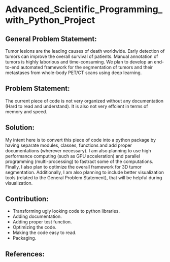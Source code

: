 # Advanced_Scientific_Programming_with_Python_Project

## General Problem Statement:

Tumor lesions are the leading causes of death worldwide. Early detection of tumors can improve the overall survival of patients. Manual annotation of tumors is highly laborious and time-consuming. We plan to develop an end-to-end automated framework for the segmentation of tumors and their metastases from whole-body PET/CT scans using deep learning.

## Problem Statement:

The current piece of code is not very organized without any documentation (Hard to read and understand). It is also not very effcient in terms of memory and speed.

## Solution:

My intent here is to convert this piece of code into a python package by having separate modules, classes, functions and add proper documentations (wherever necessary). I am also planning to use high performance computing (such as GPU acceleration) and parallel programming (multi-processing) to fastract some of the computations. Finally, I also plan to optimize the overall framework for 3D tumor segmentation. Additionally, I am also planning to include better visualization tools (related to the General Problem Statement), that will be helpful during visualization.

## Contribution:
* Transforming ugly looking code to python libraries. 
* Adding documentation.
* Adding proper test function.
* Optimizing the code.
* Making the code easy to read.
* Packaging.

## References:
